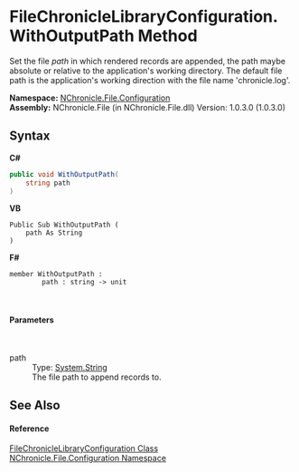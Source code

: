 # FileChronicleLibraryConfiguration.WithOutputPath Method 
 

Set the file *path* in which rendered records are appended, the path maybe absolute or relative to the application's working directory. The default file path is the application's working direction with the file name 'chronicle.log'.

**Namespace:**&nbsp;<a href="N_NChronicle_File_Configuration.md">NChronicle.File.Configuration</a><br />**Assembly:**&nbsp;NChronicle.File (in NChronicle.File.dll) Version: 1.0.3.0 (1.0.3.0)

## Syntax

**C#**<br />
``` C#
public void WithOutputPath(
	string path
)
```

**VB**<br />
``` VB
Public Sub WithOutputPath ( 
	path As String
)
```

**F#**<br />
``` F#
member WithOutputPath : 
        path : string -> unit 

```

<br />

#### Parameters
&nbsp;<dl><dt>path</dt><dd>Type: <a href="http://msdn2.microsoft.com/en-us/library/s1wwdcbf" target="_blank">System.String</a><br />The file path to append records to.</dd></dl>

## See Also


#### Reference
<a href="T_NChronicle_File_Configuration_FileChronicleLibraryConfiguration.md">FileChronicleLibraryConfiguration Class</a><br /><a href="N_NChronicle_File_Configuration.md">NChronicle.File.Configuration Namespace</a><br />

